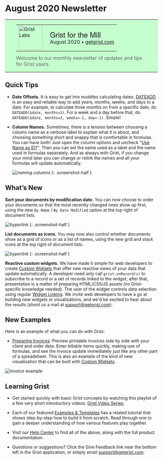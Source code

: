 # August 2020 Newsletter

<style>
  /* restore some poorly overridden defaults */
  .newsletter-header .table {
    background-color: initial;
    border: initial;
  }
  .newsletter-header .table > tbody > tr > td {
    padding: initial;
    border: initial;
    vertical-align: initial;
  }
  .newsletter-header img.header-img {
    padding: initial;
    max-width: initial;
    display: initial;
    padding: initial;
    line-height: initial;
    background-color: initial;
    border: initial;
    border-radius: initial;
    margin: initial;
  }

  /* copy newsletter styles, with a prefix for sufficient specificity */
  .newsletter-header .header {
    border: none;
    padding: 0;
    margin: 0;
  }
  .newsletter-header table > tbody > tr > td.header-image {
    width: 80px;
    padding-right: 16px;
  }
  .newsletter-header table > tbody > tr > td.header-text {
    background-color: #c4ffcd;
    padding: 16px 36px;
  }
  .newsletter-header table.header-top {
    border: none;
    padding: 0;
    margin: 0;
    width: 100%;
  }
  .header-title {
    font-family: Helvetica Neue, Helvetica, Arial, sans-serif;
    font-size: 24px;
    line-height: 28px;
  }
  .header-month {
  }
  .header-welcome {
    margin-top: 12px;
    color: #666666;
  }
</style>
<div class="newsletter-header">
<table class="header" cellpadding="0" cellspacing="0" border="0"><tr>
  <td class="header-text">
    <table class="header-top"><tr>
      <td class="header-image">
        <a href="https://www.getgrist.com">
          <img class="header-img" srcimages/newsletters/grist-labs.png" width="80" height="80" alt="Grist Labs" border="0">
        </a>
      </td>
      <td class="header-top-text">
        <div class="header-title">Grist for the Mill</div>
        <div class="header-month">August 2020
          &#8226; <a href="https://www.getgrist.com/">getgrist.com</a></div>
      </td>
    </tr></table>
    <div class="header-welcome">
      Welcome to our monthly newsletter of updates and tips for Grist users.
    </div>
  </td>
</tr></table>
</div>

## Quick Tips

- **Date Offsets.** It is easy to get into muddles calculating
  dates. [DATEADD](../en/functions.md#dateadd) is an easy and reliable
  way to add years, months, weeks, and days to a date.  For example,
  to calculate three months on from a specific date, do
  `DATEADD($date, months=3)`. For a week and a day before that, do
  `DATEADD($date, months=3, weeks=-1, day=-1)`. Simple!

- **Column Names.** Sometimes, there is a tension between choosing a
  column name as a verbose label to explain what it is about,
  and choosing something short and snappy that is comfortable in
  formulas.  You can have both! Just open the column options and
  uncheck "[Use Name as ID?](../en/col-types.md#renaming-columns)".
  Then you can set the name used as a label and the name used in
  formulas separately.  And as always with Grist, if you change your
  mind later you can change or relink the names and all your formulas will
  update automatically.

  <span class="screenshot-large">*![naming columns](images/newsletters/2020-08/choose-formula-name-separately.png)*</span>
    {: .screenshot-half }

## What’s New


**Sort your documents by modification date.** You can now choose
to order your documents so that the most recently changed ones show up first,
using the new `By Name` / `By Date Modified` option at the top right of document lists.

<span class="screenshot-large">*![hyperlink](images/newsletters/2020-08/order-by-date-modified.png)*</span>
{: .screenshot-half }

**List documents as icons.** You may now also control whether documents show as
a grid of icons or as a list of names,
using the new grid and stack icons at the top right of document lists.

<span class="screenshot-large">*![hyperlink](images/newsletters/2020-08/show-as-icon.png)*</span>
{: .screenshot-half }

**Reactive custom widgets.** We have made it simple for web developers to create
[Custom Widgets](../en/widget-custom.md) that offer new reactive views of your data
that update automatically. A developer need only call `grist.onRecord(s)` to subscribe
to a record or a set of records linked to the widget; after that, presentation is a
matter of preparing HTML/CSS/JS assets (no Grist-specific knowledge needed).
The user of the widget controls data selection using regular
[Widget Linking](../en/linking-widgets.md).
We invite web developers to have a go at building new widgets or visualizations,
and we'd be excited to hear about the results (shoot us a mail at <support@getgrist.com>).

## New Examples

Here is an example of what you can do with Grist:

- [Preparing Invoices](../examples/2020-08-invoices.md): Preview printable invoices side
  by side with your client and order data.  Enter billable items quickly, making use of formulas,
  and see the invoice update immediately just like any other part of a spreadsheet.
  This is also an example of the kind of new visualization that can be built with
  [Custom Widgets](../en/widget-custom.md).

![invoice example](/examplimages/2020-08-invoices/final-invoice.png)


## Learning Grist

- Get started quickly with basic Grist concepts by watching this playlist
  of a few very short introductory videos:
  [Grist Video Series](https://www.youtube.com/playlist?list=PL3Q9Tu1JOy_4Mq8JlcjZXEMyJY69kda44).

- Each of our featured [Examples & Templates](https://docs.getgrist.com/p/templates)
  has a related tutorial that shows step-by-step how to build it
  from scratch. Read through one to gain a deeper understanding of how
  various features play together.

- Visit our [Help Center](../en/index.md) to
  find all of the above, along with the full product documentation.

- Questions or suggestions? Click the
  <span class="app-menu-item"><span class="grist-icon" style="--icon: var(--icon-Feedback)"></span> Give Feedback</span>
  link near the bottom left in the Grist application, or simply email
  <support@getgrist.com>.
